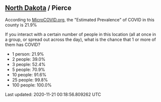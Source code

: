
## [North Dakota](/united-states/north-dakota) / Pierce

According to [MicroCOVID.org](http://microcovid.org),
the "Estimated Prevalence" of COVID in this county is 21.9%

If you interact with a certain number of people in this location
(all at once in a group, or spread out across the day), what is the chance that
1 or more of them has COVID?

- 1 person: 21.9%
- 2 people: 39.0%
- 3 people: 52.4%
- 5 people: 70.9%
- 10 people: 91.6%
- 25 people: 99.8%
- 100 people: 100.0%

Last updated: 2020-11-21 00:18:56.809262 UTC
